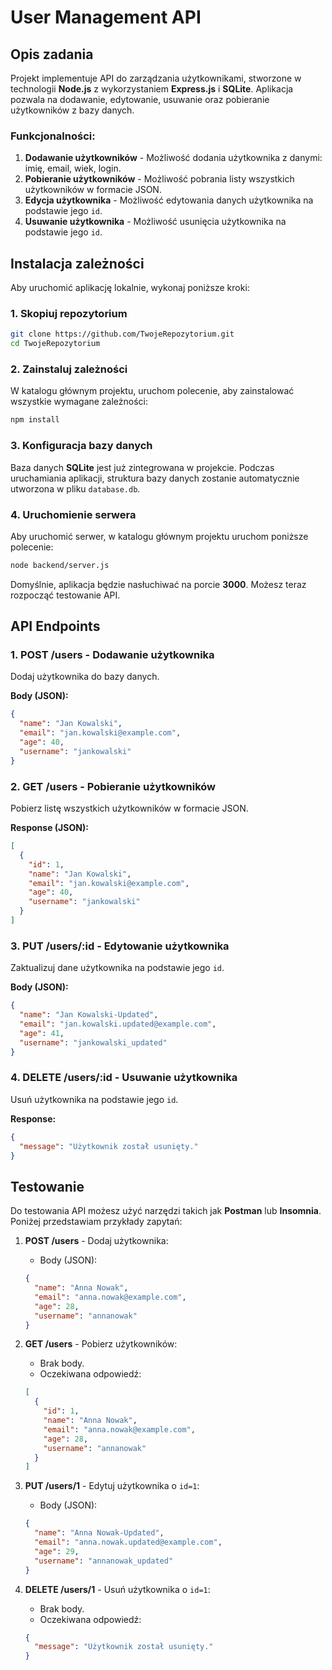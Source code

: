 # User Management API

## Opis zadania

Projekt implementuje API do zarządzania użytkownikami, stworzone w technologii **Node.js** z wykorzystaniem **Express.js** i **SQLite**. Aplikacja pozwala na dodawanie, edytowanie, usuwanie oraz pobieranie użytkowników z bazy danych.

### Funkcjonalności:

1. **Dodawanie użytkowników** - Możliwość dodania użytkownika z danymi: imię, email, wiek, login.
2. **Pobieranie użytkowników** - Możliwość pobrania listy wszystkich użytkowników w formacie JSON.
3. **Edycja użytkownika** - Możliwość edytowania danych użytkownika na podstawie jego `id`.
4. **Usuwanie użytkownika** - Możliwość usunięcia użytkownika na podstawie jego `id`.

## Instalacja zależności

Aby uruchomić aplikację lokalnie, wykonaj poniższe kroki:

### 1. Skopiuj repozytorium

```bash
git clone https://github.com/TwojeRepozytorium.git
cd TwojeRepozytorium
```

### 2. Zainstaluj zależności

W katalogu głównym projektu, uruchom polecenie, aby zainstalować wszystkie wymagane zależności:

```bash
npm install
```

### 3. Konfiguracja bazy danych

Baza danych **SQLite** jest już zintegrowana w projekcie. Podczas uruchamiania aplikacji, struktura bazy danych zostanie automatycznie utworzona w pliku `database.db`.

### 4. Uruchomienie serwera

Aby uruchomić serwer, w katalogu głównym projektu uruchom poniższe polecenie:

```bash
node backend/server.js
```

Domyślnie, aplikacja będzie nasłuchiwać na porcie **3000**. Możesz teraz rozpocząć testowanie API.

## API Endpoints

### 1. **POST /users** - Dodawanie użytkownika

Dodaj użytkownika do bazy danych.

**Body (JSON):**

```json
{
  "name": "Jan Kowalski",
  "email": "jan.kowalski@example.com",
  "age": 40,
  "username": "jankowalski"
}
```

### 2. **GET /users** - Pobieranie użytkowników

Pobierz listę wszystkich użytkowników w formacie JSON.

**Response (JSON):**

```json
[
  {
    "id": 1,
    "name": "Jan Kowalski",
    "email": "jan.kowalski@example.com",
    "age": 40,
    "username": "jankowalski"
  }
]
```

### 3. **PUT /users/:id** - Edytowanie użytkownika

Zaktualizuj dane użytkownika na podstawie jego `id`.

**Body (JSON):**

```json
{
  "name": "Jan Kowalski-Updated",
  "email": "jan.kowalski.updated@example.com",
  "age": 41,
  "username": "jankowalski_updated"
}
```

### 4. **DELETE /users/:id** - Usuwanie użytkownika

Usuń użytkownika na podstawie jego `id`.

**Response:**

```json
{
  "message": "Użytkownik został usunięty."
}
```

## Testowanie

Do testowania API możesz użyć narzędzi takich jak **Postman** lub **Insomnia**. Poniżej przedstawiam przykłady zapytań:

1. **POST /users** - Dodaj użytkownika:

   - Body (JSON):

   ```json
   {
     "name": "Anna Nowak",
     "email": "anna.nowak@example.com",
     "age": 28,
     "username": "annanowak"
   }
   ```

2. **GET /users** - Pobierz użytkowników:

   - Brak body.
   - Oczekiwana odpowiedź:

   ```json
   [
     {
       "id": 1,
       "name": "Anna Nowak",
       "email": "anna.nowak@example.com",
       "age": 28,
       "username": "annanowak"
     }
   ]
   ```

3. **PUT /users/1** - Edytuj użytkownika o `id=1`:

   - Body (JSON):

   ```json
   {
     "name": "Anna Nowak-Updated",
     "email": "anna.nowak.updated@example.com",
     "age": 29,
     "username": "annanowak_updated"
   }
   ```

4. **DELETE /users/1** - Usuń użytkownika o `id=1`:
   - Brak body.
   - Oczekiwana odpowiedź:
   ```json
   {
     "message": "Użytkownik został usunięty."
   }
   ```
